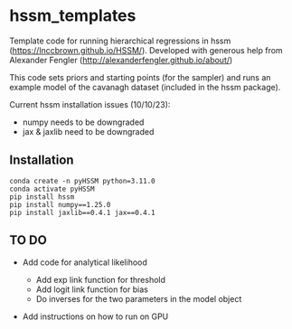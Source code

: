 # hssm_templates

Template code for running hierarchical regressions in hssm (https://lnccbrown.github.io/HSSM/). Developed with generous help from Alexander Fengler (http://alexanderfengler.github.io/about/) 

This code sets priors and starting points (for the sampler) and runs an example model of the cavanagh dataset (included in the hssm package).

Current hssm installation issues (10/10/23):
- numpy needs to be downgraded
- jax & jaxlib need to be downgraded

## Installation
```
conda create -n pyHSSM python=3.11.0
conda activate pyHSSM
pip install hssm
pip install numpy==1.25.0
pip install jaxlib==0.4.1 jax==0.4.1
```

## TO DO

- Add code for analytical likelihood
    - Add exp link function for threshold
    - Add logit link function for bias
    - Do inverses for the two parameters in the model object

- Add instructions on how to run on GPU 


 
